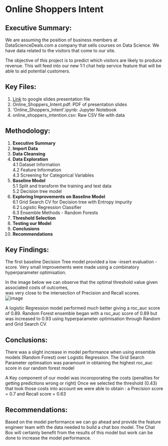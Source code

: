 # Online Shoppers Intent

## Executive Summary:
We are assuming the position of business members at DataScienceDeals.com a company that sells courses on Data Science. We have data related to the visitors that come to our site.

The objective of this project is to predict which visitors are likely to produce revenue. This will feed into our new 1:1 chat help service feature that will be able to aid potential customers.

##  Key Files:
1.  [Link](https://docs.google.com/presentation/d/1Cu6vxCA_1aIgoW1ZqArEayFVPDSDD8eRxzvjWMUvT2I/edit?usp=sharing)
to google slides presentation file
2.  Online_Shoppers_Intent.pdf: PDF of presentation slides
3.  'Online_Shoppers_Intent'.ipynb: Jupyter Notebook
4.  online_shoppers_intention.csv: Raw CSV file with data

##  Methodology:
1. **Executive Summary**  
2. **Import Data**  
3. **Data Cleansing**  
4. **Data Exploration**  
    4.1 Dataset Information  
    4.2 Feature Information  
    4.3 Screening for Categorical Variables
5. **Baseline Model**  
    5.1 Split and transform the training and test data  
    5.2 Decision tree model  
6. **Exploring Improvements on Baseline Model**  
    6.1 Grid Search CV for Decision tree with Entropy impurity  
    6.2 Logistic Regression Classifier  
    6.3 Ensemble Methods - Random Forests  
7. **Threshold Selection** 
8. **Testing our Model** 
9. **Conclusions**  
10. **Recommendations**
    
##  Key Findings:
The first baseline Decision Tree model provided a low -insert evaluation - score.
Very small improvements were made using a combinatory hyperparameter optimisation.

In the image below we can observe that the optimal threshold value given associated costs of outcomes,   
was very close to the intersection of Precision and Recall scores.  
![image](https://user-images.githubusercontent.com/40424244/94149035-4a530080-fe6f-11ea-8ac0-6afdbe20b96d.png)


A logistic Regression model performed much better giving a roc_auc score of 0.89.
Random Forest ensemble began with a roc_auc score of 0.89 but was increased to 0.93 using hyperparameter optimisation through Random and Grid Search CV.

##  Conclusions:
There was a slight increase in model performance when using ensemble models (Random Forest) over Logistic Regression. 
The Grid Search Parameter optimsation was paramount in obtaining the highest roc_auc score in our random forest model

A Key component of our model was incoroporating the costs (penalties for getting predictions wrong or right)
Once we selected the threshold (0.43) that took those costs into account we were able to obtain :  a Precision score = 0.7 and Recall score = 0.63

##  Recommendations:
Based on the model performance we can go ahead and provide the feature engineer team with the data needed to build a chat box model. The Chat Box will certainly benefit from the results of this model but work can be done to increase the model performance.
